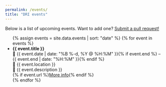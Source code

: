 ```yaml
---
permalink: /events/
title: "DRI events"
---
```


Below is a list of upcoming events. Want to add one? [Submit a pull request!](https://github.com/YOUR-REPO/events-site)

<ul>
  {% assign events = site.data.events | sort: "date" %}
  {% for event in events %}
    <li>
      <strong>{{ event.title }}</strong><br>
      📅 {{ event.date | date: "%B %-d, %Y @ %H:%M" }}{% if event.end %} – {{ event.end | date: "%H:%M" }}{% endif %}<br>
      📍 {{ event.location }}<br>
      📝 {{ event.description }}<br>
      {% if event.url %}<a href="{{ event.url }}">More info</a>{% endif %}
    </li>
  {% endfor %}
</ul>